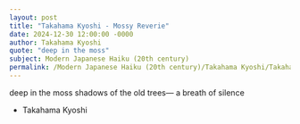 ```yaml
---
layout: post
title: "Takahama Kyoshi - Mossy Reverie"
date: 2024-12-30 12:00:00 -0000
author: Takahama Kyoshi
quote: "deep in the moss"
subject: Modern Japanese Haiku (20th century)
permalink: /Modern Japanese Haiku (20th century)/Takahama Kyoshi/Takahama Kyoshi - Mossy Reverie
---
```


deep in the moss
shadows of the old trees—
a breath of silence

- Takahama Kyoshi
